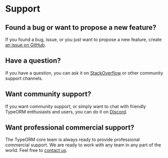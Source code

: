 # Support

## Found a bug or want to propose a new feature?

If you found a bug, issue, or you just want to propose a new feature, create [an issue on GitHub](https://github.com/typeorm/typeorm/issues).

## Have a question?

If you have a question, you can ask it on [StackOverflow](https://stackoverflow.com/questions/tagged/typeorm) or other community support channels.

## Want community support?

If you want community support, or simply want to chat with friendly TypeORM enthusiasts and users, you can do it on [Discord](https://discord.gg/cC9hkmUgNa).

## Want professional commercial support?

The TypeORM core team is always ready to provide professional commercial support.
We are ready to work with any team in any part of the world.
Feel free to [contact us](mailto:support@typeorm.io).
